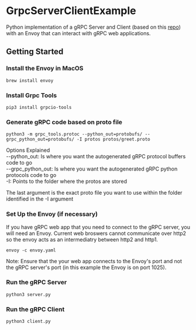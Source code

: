# GrpcServerClientExample
Python implementation of a gRPC Server and Client (based on this [repo](https://github.com/chelseafarley/PythonGrpc/tree/main)) with an Envoy that can interact with gRPC web applications. 

## Getting Started

### Install the Envoy in MacOS
```
brew install envoy
```

### Install Grpc Tools
```
pip3 install grpcio-tools
```

### Generate gRPC code based on proto file
```
python3 -m grpc_tools.protoc --python_out=protobufs/ --grpc_python_out=protobufs/ -I protos protos/greet.proto
```
Options Explained  
--python_out:       Is where you want the autogenerated gRPC protocol buffers code to go  
--grpc_python_out:  Is where you want the autogenerated gRPC python protocols code to go  
-I:                 Points to the folder where the protos are stored  
  
The last argument is the exact proto file you want to use within the folder identified in the -I argument  

### Set Up the Envoy (if necessary)
If you have gRPC web app that you need to connect to the gRPC server, you will need an Envoy. Current web broswers cannot communicate over http2 so the envoy acts as an intermediatry between http2 and http1.  
```
envoy -c envoy.yaml
```
Note: Ensure that the your web app connects to the Envoy's port and not the gRPC server's port (in this example the Envoy is on port 1025). 

### Run the gRPC Server
```
python3 server.py
```

### Run the gRPC Client
```
python3 client.py
```

